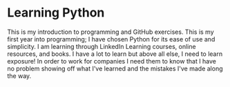 # Learning Python
This is my introduction to programming and GitHub exercises. This is my first year into programming; I have chosen Python for its ease of use and simplicity.
I am learning through LinkedIn Learning courses, online resources, and books. 
I have a lot to learn but above all else, I need to learn exposure! 
In order to work for companies I need them to know that I have no problem showing off what I've learned and the mistakes I've made along the way.


